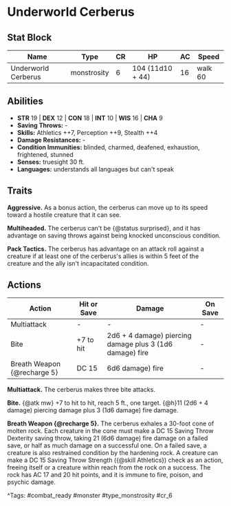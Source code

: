 # Underworld Cerberus

## Stat Block

| Name | Type | CR | HP | AC | Speed |
|------|------|----|----|----|-------|
| Underworld Cerberus | monstrosity | 6 | 104 (11d10 + 44) | 16 | walk 60 |

## Abilities

- **STR** 19 | **DEX** 12 | **CON** 18 | **INT** 10 | **WIS** 16 | **CHA** 9
- **Saving Throws:** -  
- **Skills:** Athletics ++7, Perception ++9, Stealth ++4  
- **Damage Resistances:** -  
- **Condition Immunities:** blinded, charmed, deafened, exhaustion, frightened, stunned  
- **Senses:** truesight 30 ft.  
- **Languages:** understands all languages but can't speak

## Traits

**Aggressive.** As a bonus action, the cerberus can move up to its speed toward a hostile creature that it can see.

**Multiheaded.** The cerberus can't be {@status surprised}, and it has advantage on saving throws against being knocked unconscious condition.

**Pack Tactics.** The cerberus has advantage on an attack roll against a creature if at least one of the cerberus's allies is within 5 feet of the creature and the ally isn't incapacitated condition.


## Actions

| Action | Hit or Save | Damage | On Save |
|--------|--------------|--------|----------|
| Multiattack | - | - | - |
| Bite | +7 to hit | 2d6 + 4 damage) piercing damage plus 3 (1d6 damage) fire | - |
| Breath Weapon {@recharge 5} | DC 15 | 6d6 damage) fire | - |

**Multiattack.** The cerberus makes three bite attacks.

**Bite.** {@atk mw} +7 to hit to hit, reach 5 ft., one target. {@h}11 (2d6 + 4 damage) piercing damage plus 3 (1d6 damage) fire damage.

**Breath Weapon {@recharge 5}.** The cerberus exhales a 30-foot cone of molten rock. Each creature in the cone must make a DC 15 Saving Throw Dexterity saving throw, taking 21 (6d6 damage) fire damage on a failed save, or half as much damage on a successful one. On a failed save, a creature is also restrained condition by the hardening rock. A creature can make a DC 15 Saving Throw Strength ({@skill Athletics}) check as an action, freeing itself or a creature within reach from the rock on a success. The rock has AC 17 and 20 hit points, and it is immune to fire, poison, and psychic damage.


^Tags: #combat_ready #monster #type_monstrosity #cr_6